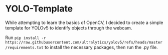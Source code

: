 # YOLO-Template

While attempting to learn the basics of OpenCV, I decided to create a simple template for YOLOv5 to identify objects through the webcam. 

Run ```pip install -r https://raw.githubusercontent.com/ultralytics/yolov5/refs/heads/master/requirements.txt``` to install the necessary packages, then run the .py file. 
